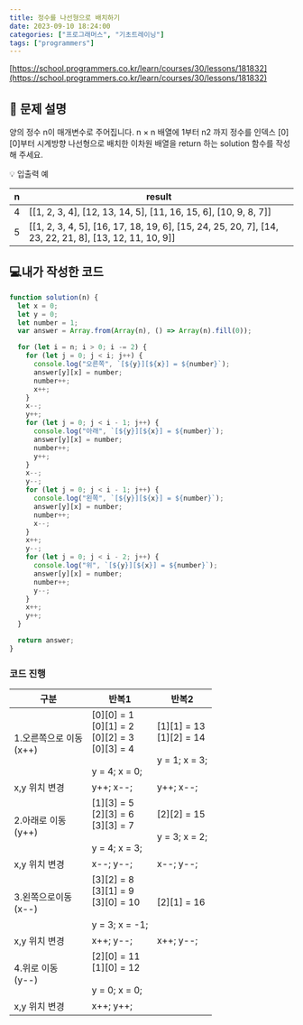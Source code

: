 ```yaml
---
title: 정수를 나선형으로 배치하기
date: 2023-09-10 18:24:00
categories: ["프로그래머스", "기초트레이닝"]
tags: ["programmers"]
---
```


[https://school.programmers.co.kr/learn/courses/30/lessons/181832](https://school.programmers.co.kr/learn/courses/30/lessons/181832)

## 📔 문제 설명

양의 정수 n이 매개변수로 주어집니다. n × n 배열에 1부터 n2 까지 정수를 인덱스 [0][0]부터 시계방향 나선형으로 배치한 이차원 배열을 return 하는 solution 함수를 작성해 주세요.

💡 입출력 예

| n   | result                                                                                                |
| --- | ----------------------------------------------------------------------------------------------------- |
| 4   | [[1, 2, 3, 4], [12, 13, 14, 5], [11, 16, 15, 6], [10, 9, 8, 7]]                                       |
| 5   | [[1, 2, 3, 4, 5], [16, 17, 18, 19, 6], [15, 24, 25, 20, 7], [14, 23, 22, 21, 8], [13, 12, 11, 10, 9]] |

## 💻내가 작성한 코드

```js
function solution(n) {
  let x = 0;
  let y = 0;
  let number = 1;
  var answer = Array.from(Array(n), () => Array(n).fill(0));

  for (let i = n; i > 0; i -= 2) {
    for (let j = 0; j < i; j++) {
      console.log("오른쪽", `[${y}][${x}] = ${number}`);
      answer[y][x] = number;
      number++;
      x++;
    }
    x--;
    y++;
    for (let j = 0; j < i - 1; j++) {
      console.log("아래", `[${y}][${x}] = ${number}`);
      answer[y][x] = number;
      number++;
      y++;
    }
    x--;
    y--;
    for (let j = 0; j < i - 1; j++) {
      console.log("왼쪽", `[${y}][${x}] = ${number}`);
      answer[y][x] = number;
      number++;
      x--;
    }
    x++;
    y--;
    for (let j = 0; j < i - 2; j++) {
      console.log("위", `[${y}][${x}] = ${number}`);
      answer[y][x] = number;
      number++;
      y--;
    }
    x++;
    y++;
  }

  return answer;
}
```

### 코드 진행

| 구분                        | 반복1                                                                            | 반복2                                              |
| --------------------------- | -------------------------------------------------------------------------------- | -------------------------------------------------- |
| 1.오른쪽으로 이동<br/>(x++) | [0][0] = 1 <br/> [0][1] = 2<br/>[0][2] = 3<br/>[0][3] = 4<br/><br/>y = 4; x = 0; | [1][1] = 13<br/>[1][2] = 14<br/><br/>y = 1; x = 3; |
| x,y 위치 변경               | y++; x--;                                                                        | y++; x--;                                          |
| 2.아래로 이동<br/>(y++)     | [1][3] = 5 <br/>[2][3] = 6 <br/>[3][3] = 7 <br/> <br/>y = 4; x = 3;              | [2][2] = 15<br/><br/>y = 3; x = 2;                 |
| x,y 위치 변경               | x--; y--;                                                                        | x--; y--;                                          |
| 3.왼쪽으로이동<br/>(x--)    | [3][2] = 8<br/>[3][1] = 9<br/>[3][0] = 10<br/><br/>y = 3; x = -1;                | [2][1] = 16                                        |
| x,y 위치 변경               | x++; y--;                                                                        | x++; y--;                                          |
| 4.위로 이동 <br/>(y--)      | [2][0] = 11<br/>[1][0] = 12<br/><br/>y = 0; x = 0;                               |
| x,y 위치 변경               | x++; y++;                                                                        |
